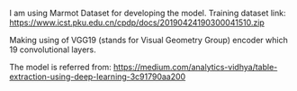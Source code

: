 I am using Marmot Dataset for developing the model.
Training dataset link: https://www.icst.pku.edu.cn/cpdp/docs/20190424190300041510.zip

Making using of VGG19 (stands for Visual Geometry Group) encoder which 19 convolutional layers.

The model is referred from: https://medium.com/analytics-vidhya/table-extraction-using-deep-learning-3c91790aa200
